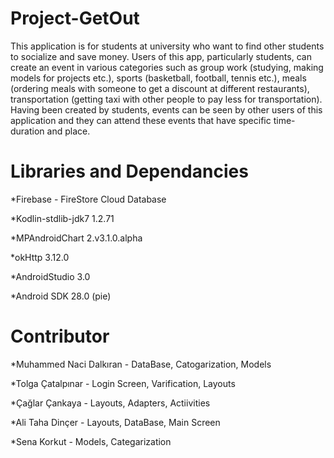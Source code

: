 # Project-GetOut
This application is for students at university who want to find other students to socialize
and save money. Users of this app, particularly students, can create an event in various
categories such as group work (studying, making models for projects etc.), sports (basketball,
football, tennis etc.), meals (ordering meals with someone to get a discount at different
restaurants), transportation (getting taxi with other people to pay less for transportation).
Having been created by students, events can be seen by other users of this application and
they can attend these events that have specific time-duration and place.

# Libraries and Dependancies
*Firebase - FireStore Cloud Database

*Kodlin-stdlib-jdk7 1.2.71

*MPAndroidChart 2.v3.1.0.alpha

*okHttp 3.12.0

*AndroidStudio 3.0

*Android SDK 28.0 (pie)

# Contributor
*Muhammed Naci Dalkıran - DataBase, Catogarization, Models

*Tolga Çatalpınar - Login Screen, Varification, Layouts

*Çağlar Çankaya -  Layouts, Adapters, Actiivities

*Ali Taha Dinçer - Layouts, DataBase, Main Screen

*Sena Korkut - Models, Categarization
